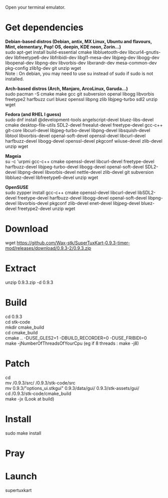 Open your terminal emulator.

# Get dependencies
**Debian-based distros (Debian, antix, MX Linux, Ubuntu and flavours, Mint, elementary, Pop! OS, deepin, KDE neon, Zorin...)**
<br> sudo apt-get install build-essential cmake libbluetooth-dev libcurl4-gnutls-dev libfreetype6-dev libfribidi-dev libgl1-mesa-dev libjpeg-dev libogg-dev libopenal-dev libpng-dev libvorbis-dev libxrandr-dev mesa-common-dev pkg-config zlib1g-dev git unzip wget
<br> Note : On debian, you may need to use su instead of sudo if sudo is not installed.

**Arch-based distros  (Arch, Manjaro, ArcoLinux, Garuda...)**
<br> sudo pacman -S cmake make gcc git subversion openal libogg libvorbis freetype2 harfbuzz curl bluez openssl libpng zlib libjpeg-turbo sdl2 unzip wget

**Fedora (and RHEL I guess)**
<br> sudo dnf install @development-tools angelscript-devel bluez-libs-devel cmake desktop-file-utils SDL2-devel freealut-devel freetype-devel gcc-c++ git-core libcurl-devel libjpeg-turbo-devel libpng-devel libsquish-devel libtool libvorbis-devel openal-soft-devel openssl-devel libcurl-devel harfbuzz-devel libogg-devel openssl-devel pkgconf wiiuse-devel zlib-devel unzip wget

**Mageia**
<br> su -c 'urpmi gcc-c++ cmake openssl-devel libcurl-devel freetype-devel harfbuzz-devel libjpeg-turbo-devel libogg-devel openal-soft-devel SDL2-devel libpng-devel libvorbis-devel nettle-devel zlib-devel git subversion libbluez-devel libfreetype6-devel unzip wget

**OpenSUSE**
<br> sudo zypper install gcc-c++ cmake openssl-devel libcurl-devel libSDL2-devel freetype-devel harfbuzz-devel libogg-devel openal-soft-devel libpng-devel  libvorbis-devel pkgconf zlib-devel enet-devel libjpeg-devel bluez-devel freetype2-devel unzip wget

# Download
wget https://github.com/Wax-stk/SuperTuxKart-0.9.3-timer-mod/releases/download/0.9.3-2/0.9.3.zip

# Extract
unzip 0.9.3.zip -d 0.9.3

# Build
cd 0.9.3
<br> cd stk-code
<br> mkdir cmake_build
<br> cd cmake_build
<br> cmake .. -DUSE_GLES2=1 -DBUILD_RECORDER=0 -DUSE_FRIBIDI=0
<br> make -jNumberOfThreadsOfYourCpu (eg if 8 threads : make -j8)

# Patch
cd
<br> mv /0.9.3/src/ /0.9.3/stk-code/src
<br> mv 0.9.3/"options_ui.stkgui" 0.9.3/data/gui/ 0.9.3/stk-assets/gui/
<br> cd /0.9.3/stk-code/cmake_build
<br> make -jx (Look at build)

# Install
sudo make install

# Pray

# Launch
supertuxkart
